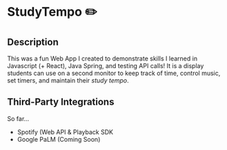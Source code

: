 # StudyTempo ✏️

## Description
This was a fun Web App I created to demonstrate skills I learned in Javascript (+ React),
Java Spring, and testing API calls! It is a display students can use on a second monitor to keep track of time,
control music, set timers, and maintain their _study tempo_.

## Third-Party Integrations
So far...
* Spotify (Web API & Playback SDK
* Google PaLM (Coming Soon)
